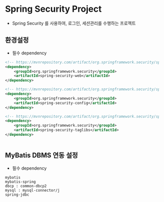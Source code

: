 # Spring Security Project
- Spring Security 를 사용하여, 로그인, 세션관리를 수행하는 프로젝트


## 환경설정
- 필수 dependency
```xml
<!-- https://mvnrepository.com/artifact/org.springframework.security/spring-security-web -->
<dependency>
    <groupId>org.springframework.security</groupId>
    <artifactId>spring-security-web</artifactId>
</dependency>

<!-- https://mvnrepository.com/artifact/org.springframework.security/spring-security-config -->
<dependency>
    <groupId>org.springframework.security</groupId>
    <artifactId>spring-security-config</artifactId>
</dependency>

<!-- https://mvnrepository.com/artifact/org.springframework.security/spring-security-taglibs -->
<dependency>
    <groupId>org.springframework.security</groupId>
    <artifactId>spring-security-taglibs</artifactId>
</dependency>



```

## MyBatis DBMS 연동 설정
- 필수 dependency
```
mybatis
mybatis-spring
dbcp : common-dbcp2
mysql : mysql-connector/j
spring-jdbc
```
